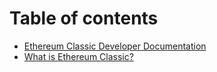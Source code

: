 # Table of contents

* [Ethereum Classic Developer Documentation](README.md)
* [What is Ethereum Classic?](what-is-ethereum-classic.md)
